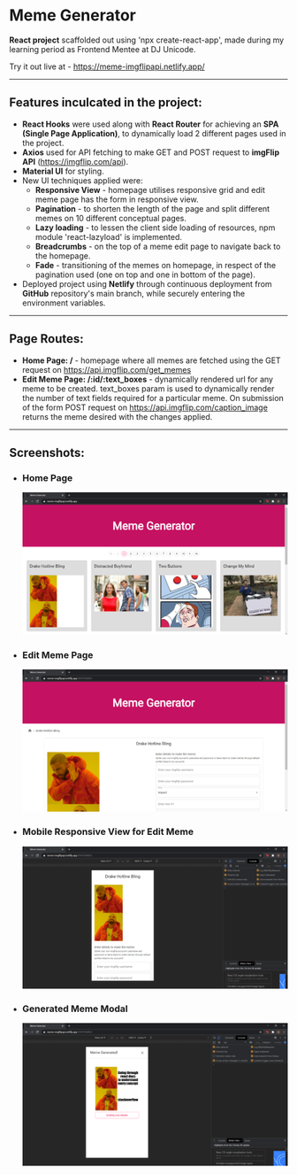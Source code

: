 # Meme Generator

**React project** scaffolded out using 'npx create-react-app', made during my learning period as Frontend Mentee at DJ Unicode.

Try it out live at - <https://meme-imgflipapi.netlify.app/>

***

## Features inculcated in the project:

- **React Hooks** were used along with **React Router** for achieving an **SPA (Single Page Application)**, to dynamically load 2 different pages used in the project.
- **Axios** used for API fetching to make GET and POST request to **imgFlip API** (<https://imgflip.com/api>).
- **Material UI** for styling.
- New UI techniques applied were:
    - **Responsive View** - homepage utilises responsive grid and edit meme page has the form in responsive view.
    - **Pagination** - to shorten the length of the page and split different memes on 10 different conceptual pages.
    - **Lazy loading** - to lessen the client side loading of resources, npm module 'react-lazyload' is implemented.
    - **Breadcrumbs** - on the top of a meme edit page to navigate back to the homepage.
    - **Fade** - transitioning of the memes on homepage, in respect of the pagination used (one on top and one in bottom of the page).
- Deployed project using **Netlify** through continuous deployment from **GitHub** repository's main branch, while securely entering the environment variables.

***

## Page Routes:

- **Home Page: /** - homepage where all memes are fetched using the GET request on <https://api.imgflip.com/get_memes>
- **Edit Meme Page: /:id/:text_boxes** - dynamically rendered url for any meme to be created. text_boxes param is used to dynamically render the number of text fields required for a particular meme. On submission of the form POST request on <https://api.imgflip.com/caption_image> returns the meme desired with the changes applied.

***

## Screenshots:

- ### Home Page
    ![Homepage](images\homepage.png)

- ### Edit Meme Page
    ![Edit Meme](images\edit-meme-page.png)

- ### Mobile Responsive View for Edit Meme
    ![Responsive View](images\responsive.png)

- ### Generated Meme Modal
    ![Meme Created Modal](images\meme-generate.png)